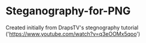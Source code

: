 # Steganography-for-PNG
Created initially from DrapsTV's stegnography tutorial ('https://www.youtube.com/watch?v=q3eOOMx5qoo')
